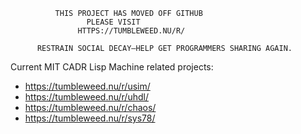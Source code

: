 ```
		  THIS PROJECT HAS MOVED OFF GITHUB
			     PLEASE VISIT
		       HTTPS://TUMBLEWEED.NU/R/
		       
      RESTRAIN SOCIAL DECAY–HELP GET PROGRAMMERS SHARING AGAIN.
```

Current MIT CADR Lisp Machine related projects:

 * https://tumbleweed.nu/r/usim/
 * https://tumbleweed.nu/r/uhdl/
 * https://tumbleweed.nu/r/chaos/
 * https://tumbleweed.nu/r/sys78/
